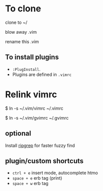 # To clone
clone to ~/

blow away .vim

rename this .vim

## To install plugins

- `:PlugInstall`.
- Plugins are defined in `.vimrc`

# Relink vimrc
$ ln -s ~/.vim/vimrc ~/.vimrc

$ ln -s ~/.vim/gvimrc ~/.gvimrc

## optional
Install [ripgrep](https://github.com/BurntSushi/ripgrep) for faster fuzzy find

## plugin/custom shortcuts
- `ctrl + e` insert mode, autocomplete htmo
- `space + e` erb tag (print)
- `space + w` erb tag

